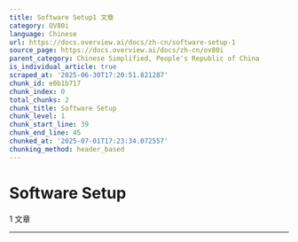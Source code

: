 ```yaml
---
title: Software Setup1 文章
category: OV80i
language: Chinese
url: https://docs.overview.ai/docs/zh-cn/software-setup-1
source_page: https://docs.overview.ai/docs/zh-cn/ov80i
parent_category: Chinese Simplified, People's Republic of China
is_individual_article: true
scraped_at: '2025-06-30T17:20:51.821287'
chunk_id: e0b1b717
chunk_index: 0
total_chunks: 2
chunk_title: Software Setup
chunk_level: 1
chunk_start_line: 39
chunk_end_line: 45
chunked_at: '2025-07-01T17:23:34.072557'
chunking_method: header_based
---
```


# Software Setup

1 文章 

* * *
